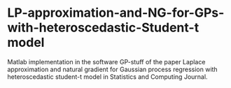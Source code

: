 # LP-approximation-and-NG-for-GPs-with-heteroscedastic-Student-t model
Matlab implementation in the software GP-stuff of the paper Laplace approximation and natural gradient for Gaussian process regression with heteroscedastic student-t model in Statistics and Computing Journal.

